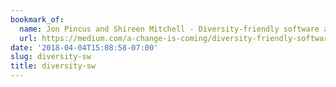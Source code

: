 ```yaml
---
bookmark_of:
  name: Jon Pincus and Shireen Mitchell - Diversity-friendly software at SXSW 2017
  url: https://medium.com/a-change-is-coming/diversity-friendly-software-at-sxsw-2017-references-c0ca05a191a6
date: '2018-04-04T15:08:58-07:00'
slug: diversity-sw
title: diversity-sw
---
```


